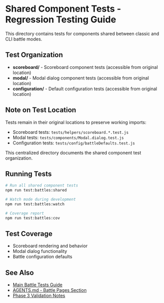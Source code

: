 # Shared Component Tests - Regression Testing Guide

This directory contains tests for components shared between classic and CLI battle modes.

## Test Organization

- **scoreboard/** - Scoreboard component tests (accessible from original location)
- **modal/** - Modal dialog component tests (accessible from original location)
- **configuration/** - Default configuration tests (accessible from original location)

## Note on Test Location

Tests remain in their original locations to preserve working imports:
- Scoreboard tests: `tests/helpers/scoreboard.*.test.js`
- Modal tests: `tests/components/Modal.dialog.test.js`
- Configuration tests: `tests/config/battleDefaults.test.js`

This centralized directory documents the shared component test organization.

## Running Tests

```bash
# Run all shared component tests
npm run test:battles:shared

# Watch mode during development
npm run test:battles:watch

# Coverage report
npm run test:battles:cov
```

## Test Coverage

- Scoreboard rendering and behavior
- Modal dialog functionality
- Battle configuration defaults

## See Also

- [Main Battle Tests Guide](../README.md)
- [AGENTS.md - Battle Pages Section](../../AGENTS.md)
- [Phase 3 Validation Notes](../../PHASE3_VALIDATION_NOTES.md)
